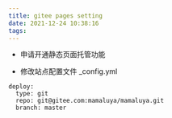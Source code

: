 ```yaml
---
title: gitee pages setting
date: 2021-12-24 10:38:16
tags:
---
```


* 申请开通静态页面托管功能

* 修改站点配置文件 _config.yml
```
deploy:
  type: git
  repo: git@gitee.com:mamaluya/mamaluya.git
  branch: master
```
